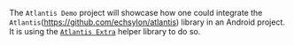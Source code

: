 The `Atlantis Demo` project will showcase how one could integrate the `Atlantis`(https://github.com/echsylon/atlantis) library in an Android project. It is using the [`Atlantis Extra`](https://github.com/echsylon/atlantis-extra) helper library to do so.
